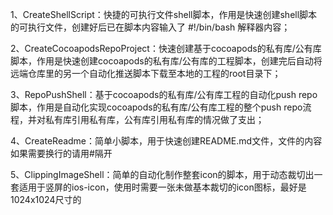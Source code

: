 1、CreateShellScript：快捷的可执行文件shell脚本，作用是快速创建shell脚本的可执行文件，创建好后已在脚本内容输入了 #!/bin/bash 解释器内容；

2、CreateCocoapodsRepoProject：快速创建基于cocoapods的私有库/公有库脚本，作用是快速创建cocoapods的私有库/公有库的工程脚本，创建完后自动将远端仓库里的另一个自动化推送脚本下载至本地的工程的root目录下；

3、RepoPushShell：基于cocoapods的私有库/公有库工程的自动化push repo脚本，作用是自动化实现cocoapods的私有库/公有库工程的整个push repo流程，并对私有库引用私有库，公有库引用私有库的情况做了支出；

4、CreateReadme：简单小脚本，用于快速创建README.md文件，文件的内容如果需要换行的请用#隔开

5、ClippingImageShell：简单的自动化制作整套icon的脚本，用于动态裁切出一套适用于竖屏的ios-icon，使用时需要一张未做基本裁切的icon图标，最好是1024x1024尺寸的
